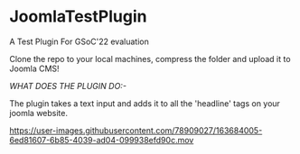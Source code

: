 # JoomlaTestPlugin
A Test Plugin For GSoC'22 evaluation

Clone the repo to your local machines, compress the folder and upload it to Joomla CMS!

*WHAT DOES THE PLUGIN DO:-*

The plugin takes a text input and adds it to all the 'headline' tags on your joomla website.




https://user-images.githubusercontent.com/78909027/163684005-6ed81607-6b85-4039-ad04-099938efd90c.mov

